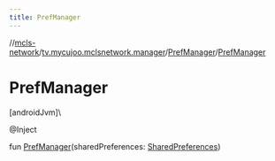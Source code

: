 ```yaml
---
title: PrefManager
---
```

//[mcls-network](../../../index.html)/[tv.mycujoo.mclsnetwork.manager](../index.html)/[PrefManager](index.html)/[PrefManager](-pref-manager.html)



# PrefManager



[androidJvm]\




@Inject



fun [PrefManager](-pref-manager.html)(sharedPreferences: [SharedPreferences](https://developer.android.com/reference/kotlin/android/content/SharedPreferences.html))




